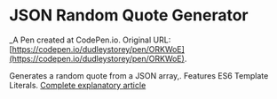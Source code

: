 # JSON Random Quote Generator
 _A Pen created at CodePen.io. Original URL: [https://codepen.io/dudleystorey/pen/ORKWoE](https://codepen.io/dudleystorey/pen/ORKWoE).

 Generates a random quote from a JSON array,. Features ES6 Template Literals. [Complete explanatory article](http://thenewcode.com/1163/Create-a-Random-Quote-Generator-with-JSON)